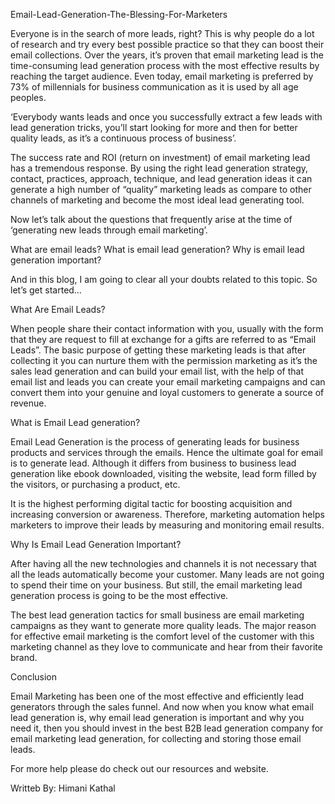 Email-Lead-Generation-The-Blessing-For-Marketers

Everyone is in the search of more leads, right? This is why people do a lot of research and try every best possible practice so that they can boost their email collections.  Over the years, it’s proven that email marketing lead is the time-consuming lead generation process with the most effective results by reaching the target audience. Even today, email marketing is preferred by 73% of millennials for business communication as it is used by all age peoples.

‘Everybody wants leads and once you successfully extract a few leads with lead generation tricks, you’ll start looking for more and then for better quality leads, as it’s a continuous process of business’.

The success rate and ROI (return on investment) of email marketing lead has a tremendous response. By using the right lead generation strategy, contact, practices, approach, technique, and lead generation ideas it can generate a high number of “quality” marketing leads as compare to other channels of marketing and become the most ideal lead generating tool.

Now let’s talk about the questions that frequently arise at the time of ‘generating new leads through email marketing’.

What are email leads? What is email lead generation? Why is email lead generation important?

And in this blog, I am going to clear all your doubts related to this topic. So let’s get started…

What Are Email Leads?

When people share their contact information with you, usually with the form that they are request to fill at exchange for a gifts are referred to as “Email Leads”.
The basic purpose of getting these marketing leads is that after collecting it you can nurture them with the permission marketing as it’s the sales lead generation and can build your email list, with the help of that email list and leads you can create your email marketing campaigns and can convert them into your genuine and loyal customers to generate a source of revenue.

What is Email Lead generation?

Email Lead Generation is the process of generating leads for business products and services through the emails. Hence the ultimate goal for email is to generate lead. Although it differs from business to business lead generation like ebook downloaded, visiting the website, lead form filled by the visitors, or purchasing a product, etc.

It is the highest performing digital tactic for boosting acquisition and increasing conversion or awareness. Therefore, marketing automation helps marketers to improve their leads by measuring and monitoring email results.

Why Is Email Lead Generation Important?

After having all the new technologies and channels it is not necessary that all the leads automatically become your customer. Many leads are not going to spend their time on your business. But still, the email marketing lead generation process is going to be the most effective.

The best lead generation tactics for small business are email marketing campaigns as they want to generate more quality leads. The major reason for effective email marketing is the comfort level of the customer with this marketing channel as they love to communicate and hear from their favorite brand.

Conclusion

Email Marketing has been one of the most effective and efficiently lead generators through the sales funnel. And now when you know what email lead generation is, why email lead generation is important and why you need it, then you should invest in the best B2B lead generation company for email marketing lead generation, for collecting and storing those email leads.

For more help please do check out our resources and website.

Writteb By:
Himani Kathal
